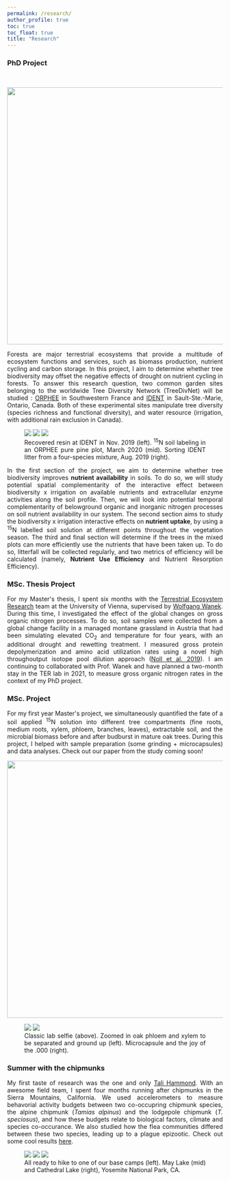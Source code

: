 ```yaml
---
permalink: /research/
author_profile: true
toc: true
toc_float: true
title: "Research"
---
```


### PhD Project
<br>

<p align="center">
  <img width="600" src="/img/figure_phd.png">
</p>

<div style="text-align: justify"> 

Forests are major terrestrial ecosystems that provide a multitude of ecosystem functions and services, such as biomass production, nutrient cycling and carbon storage. In this project, I aim to determine whether tree biodiversity may offset the negative effects of drought on nutrient cycling in forests. To answer this research question, two common garden sites belonging to the worldwide Tree Diversity Network (TreeDivNet) will be studied : [ORPHEE](https://sites.google.com/view/orpheeexperiment/home) in Southwestern France and [IDENT](http://www.treedivnet.ugent.be/ExpIDENT.html) in Sault-Ste.-Marie, Ontario, Canada. Both of these experimental sites manipulate tree diversity (species richness and functional diversity), and water resource (irrigation, with additional rain exclusion in Canada). 

<figure class="third">
	<a height="400" href="/img/resin_ssm.png"><img src="/img/resin_ssm.png"></a>
    <a height="400" href="/img/15N_label.jpg"><img src="/img/15N_label.jpg"></a>
    <a height="400" href="/img/litter_sort.jpg"><img src="/img/litter_sort.jpg"></a>
    <figcaption> Recovered resin at IDENT in Nov. 2019 (left). <sup>15</sup>N soil labeling in an ORPHEE pure pine plot, March 2020 (mid). Sorting IDENT litter from a four-species mixture, Aug. 2019 (right).  </figcaption>
</figure>

In the first section of the project, we aim to determine whether tree biodiversity improves **nutrient availability** in soils. To do so, we will study potential spatial complementarity of the interactive effect between biodiversity x irrigation on available nutrients and extracellular enzyme activities along the soil profile. Then, we will look into potential temporal complementarity of belowground organic and inorganic nitrogen processes on soil nutrient availability in our system. The second section aims to study the biodiversity x irrigation interactive effects on **nutrient uptake**, by using a <sup>15</sup>N labelled soil solution at different points throughout the vegetation season. The third and final section will determine if the trees in the mixed plots can more efficiently use the nutrients that have been taken up. To do so, litterfall will be collected regularly, and two metrics of efficiency will be calculated (namely, **Nutrient Use Efficiency** and Nutrient Resorption Efficiency).

### MSc. Thesis Project

For my Master's thesis, I spent six months with the [Terrestrial Ecosystem Research](https://ter.csb.univie.ac.at/) team at the University of Vienna, supervised by [Wolfgang Wanek](https://ter.csb.univie.ac.at/people/wolfgang-wanek). During this time, I investigated the effect of the global changes on gross organic nitrogen processes. To do so, soil samples were collected from a global change facility in a managed montane grassland in Austria that had been simulating elevated CO<sub>2</sub> and temperature for four years, with an additional drought and rewetting treatment. I measured gross protein depolymerization and amino acid utilization rates using a novel high throughoutput isotope pool dilution approach ([Noll et al. 2019](https://doi.org/10.1016/j.soilbio.2018.12.005)). I am continuing to collaborated with Prof. Wanek and have planned a two-month stay in the TER lab in 2021, to measure gross organic nitrogen rates in the context of my PhD project. 

### MSc. Project

For my first year Master's project, we simultaneously quantified the fate of a soil applied <sup>15</sup>N solution into different tree compartments (fine roots, medium roots, xylem, phloem, branches, leaves), extractable soil, and the microbial biomass before and after budburst in mature oak trees. During this project, I helped with sample preparation (some grinding + microcapsules) and data analyses. Check out our paper from the study coming soon! 

<p align="center">
  <img width="600" src="/img/labo15N_1.png">
</p>
<figure class="half">
    <a height="400" href="/img/labo15N_2.jpg"><img src="/img/labo15N_2.jpg"></a>
    <a height="400" href="/img/labo15N_3.jpg"><img src="/img/labo15N_3.jpg"></a>
    <figcaption> Classic lab selfie (above). Zoomed in oak phloem and xylem to be separated and ground up (left). Microcapsule and the joy of the .000 (right).  </figcaption>
</figure>

### Summer with the chipmunks

My first taste of research was the one and only [Tali Hammond](https://tthammond.weebly.com/). With an awesome field team, I spent four months running after chipmunks in the Sierra Mountains, California. We used accelerometers to measure behavorial activity budgets between two co-occupring chipmunk species, the alpine chipmunk (_Tamias alpinus_) and the lodgepole chipmunk (_T. speciosus_), and how these budgets relate to biological factors, climate and species co-occurance. We also studied how the flea communities differed between these two species, leading up to a plague epizootic. Check out some cool results [here](https://doi.org/10.1016/j.ijppaw.2019.04.011).

<figure class="third">
    <a height="400" href="/img/chipmunk_team.jpg"><img src="/img/chipmunk_team.jpg"></a>
    <a height="400" href="/img/chipmunk2.png"><img src="/img/chipmunk2.png"></a>
    <a height="400" href="/img/chipmunk3.png"><img src="/img/chipmunk3.png"></a>
    <figcaption> All ready to hike to one of our base camps (left). May Lake (mid) and Cathedral Lake (right), Yosemite National Park, CA. </figcaption>
</figure>

</div>